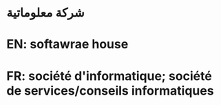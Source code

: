 # شركة معلوماتية

# EN: softawrae house

# FR: société d'informatique; société de services/conseils informatiques
